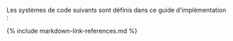 Les systèmes de code suivants sont définis dans ce guide d'implémentation :

{% include markdown-link-references.md %}